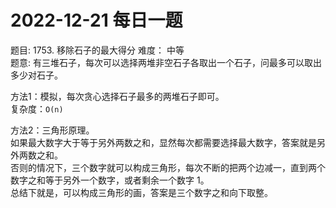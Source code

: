 # 2022-12-21 每日一题 


题目: 1753. 移除石子的最大得分
难度： 中等  
题意: 有三堆石子，每次可以选择两堆非空石子各取出一个石子，问最多可以取出多少对石子。  


方法1：模拟，每次贪心选择石子最多的两堆石子即可。  
复杂度：`O(n)`  


方法2：三角形原理。  
如果最大数字大于等于另外两数之和，显然每次都需要选择最大数字，答案就是另外两数之和。  
否则的情况下，三个数字就可以构成三角形，每次不断的把两个边减一，直到两个数字之和等于另外一个数字，或者剩余一个数字 1。  
总结下就是，可以构成三角形的画，答案是三个数字之和向下取整。  
